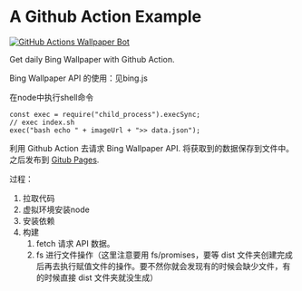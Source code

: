 # A Github Action Example

[![GitHub Actions Wallpaper Bot](https://github.com/Codeniu/bing-wallpaper-action/actions/workflows/action.yml/badge.svg?branch=main)](https://github.com/Codeniu/bing-wallpaper-action/actions/workflows/action.yml)

Get daily Bing Wallpaper with Github Action.

Bing Wallpaper API 的使用：见bing.js

在node中执行shell命令

```
const exec = require("child_process").execSync;
// exec index.sh
exec("bash echo " + imageUrl + ">> data.json");
```

利用 Github Action 去请求 Bing Wallpaper API. 将获取到的数据保存到文件中。之后发布到 [Gitub Pages](https://codeniu.github.io/bing-wallpaper-action/).

过程：

1. 拉取代码
2. 虚拟环境安装node
3. 安装依赖
4. 构建
   1. fetch 请求 API 数据。
   2. fs 进行文件操作（这里注意要用 fs/promises，要等 dist 文件夹创建完成后再去执行赋值文件的操作。要不然你就会发现有的时候会缺少文件，有的时候直接 dist 文件夹就没生成）
